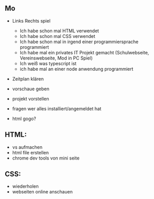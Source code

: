 ## Mo
- Links Rechts spiel
	- Ich habe schon mal HTML verwendet
	- Ich habe schon mal CSS verwendet
	- Ich habe schon mal in irgend einer programmiersprache programmiert
	- Ich habe mal ein privates IT Projekt gemacht (Schulwebseite, Vereinswebseite, Mod in PC Spiel)
	- Ich weiß was typescript ist
	- ich habe mal an einer node anwendung programmiert

- Zeitplan klären
- vorschaue geben
- projekt vorstellen
- fragen wer alles installiert/angemeldet hat
- html gogo? 

## HTML:
- vs aufmachen
- html file erstellen
- chrome dev tools von mini seite
	
## CSS:
- wiederholen
- webseiten online anschauen 

